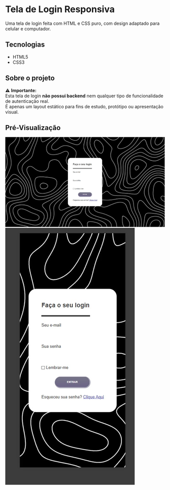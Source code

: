 # Tela de Login Responsiva

Uma tela de login feita com HTML e CSS puro, com design adaptado para celular e computador.

## Tecnologias

- HTML5
- CSS3

## Sobre o projeto

⚠️ **Importante:**  
Esta tela de login **não possui backend** nem qualquer tipo de funcionalidade de autenticação real.  
É apenas um layout estático para fins de estudo, protótipo ou apresentação visual.

## Pré-Visualização

![preview da tela 1](PC.jpg)
![preview da tela 2](mobile.jpg)

